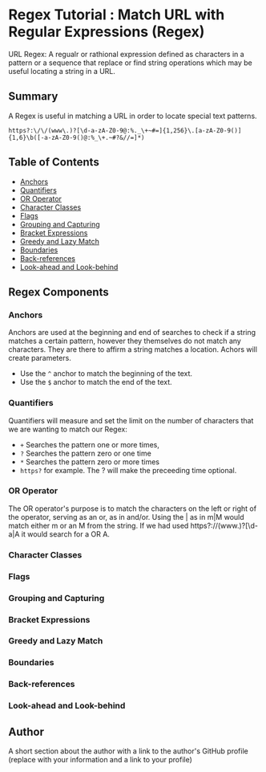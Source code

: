 # Regex Tutorial : Match URL with Regular Expressions (Regex)

URL Regex: A regualr or rathional expression defined as characters in a pattern or a sequence that replace or find string operations which may be useful locating a string in a URL.

## Summary

A Regex is useful in matching a URL in order to locate special text patterns.

```
https?:\/\/(www\.)?[\d-a-zA-Z0-9@:%._\+~#=]{1,256}\.[a-zA-Z0-9()]{1,6}\b([-a-zA-Z0-9()@:%_\+.~#?&//=]*)
```

## Table of Contents

- [Anchors](#anchors)
- [Quantifiers](#quantifiers)
- [OR Operator](#or-operator)
- [Character Classes](#character-classes)
- [Flags](#flags)
- [Grouping and Capturing](#grouping-and-capturing)
- [Bracket Expressions](#bracket-expressions)
- [Greedy and Lazy Match](#greedy-and-lazy-match)
- [Boundaries](#boundaries)
- [Back-references](#back-references)
- [Look-ahead and Look-behind](#look-ahead-and-look-behind)

## Regex Components

### Anchors

Anchors are used at the beginning and end of searches to check if a string matches a certain pattern, however they themselves do not match any characters. They are there to affirm a string matches a location. Achors will create parameters. 
* Use the ```^``` anchor to match the beginning of the text. 
* Use the ```$``` anchor to match the end of the text.

### Quantifiers

Quantifiers will measure and set the limit on the number of characters that we are wanting to match our Regex:
* ```+``` Searches the pattern one or more times,
* ```?``` Searches the pattern zero or one time
* ```*``` Searches the pattern zero or more times
* ``` https? ``` for example. The ? will make the preceeding time optional.


### OR Operator

The OR operator's purpose is to match the characters on the left or right of the operator, serving as an or, as in and/or. Using the | as in m|M would match either m or an M from the string. If we had used https?:\/\/(www\.)?[\d-a|A it would search for a OR A.

### Character Classes

### Flags

### Grouping and Capturing

### Bracket Expressions

### Greedy and Lazy Match

### Boundaries

### Back-references

### Look-ahead and Look-behind

## Author

A short section about the author with a link to the author's GitHub profile (replace with your information and a link to your profile)

